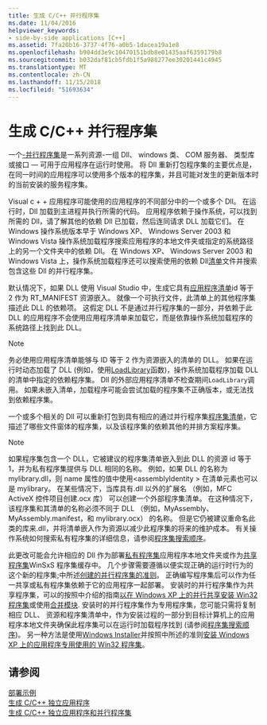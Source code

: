```yaml
---
title: 生成 C/C++ 并行程序集
ms.date: 11/04/2016
helpviewer_keywords:
- side-by-side applications [C++]
ms.assetid: 7fa20b16-3737-4f76-a0b5-1dacea19a1e8
ms.openlocfilehash: b904dd3e9c10470151bdb8e01435aaf6359179b8
ms.sourcegitcommit: b032daf81cb5fdb1f5a988277ee30201441c4945
ms.translationtype: MT
ms.contentlocale: zh-CN
ms.lasthandoff: 11/15/2018
ms.locfileid: "51693634"
---
```

# <a name="building-cc-side-by-side-assemblies"></a>生成 C/C++ 并行程序集

一个[-并行程序集](/windows/desktop/SbsCs/about-side-by-side-assemblies-)是一系列资源-一组 Dll、 windows 类、 COM 服务器、 类型库或接口 — 可用于应用程序在运行时使用。 将 Dll 重新打包程序集的主要优点是，在同一时间的应用程序可以使用多个版本的程序集，并且可能对发生的更新版本时的当前安装的服务程序集。

Visual c + + 应用程序可能使用的应用程序的不同部分中的一个或多个 Dll。 在运行时，Dll 加载到主进程并执行所需的代码。 应用程序依赖于操作系统，可以找到所需的 Dll，请了解其他的依赖 Dll 已加载，然后连同请求 DLL 加载它们。 在 Windows 操作系统版本早于 Windows XP、 Windows Server 2003 和 Windows Vista 操作系统加载程序搜索应用程序的本地文件夹或指定的系统路径上的另一个文件夹中的依赖 Dll。 在 Windows XP、 Windows Server 2003 和 Windows Vista 上，操作系统加载程序还可以搜索使用的依赖 Dll[清单](/windows/desktop/sbscs/manifests)文件并搜索包含这些 Dll 的并行程序集。

默认情况下，如果 DLL 使用 Visual Studio 中，生成它具有[应用程序清单](/windows/desktop/SbsCs/application-manifests)id 等于 2 作为 RT_MANIFEST 资源嵌入。 就像一个可执行文件，此清单上的其他程序集描述此 DLL 的依赖项。 这假定 DLL 不是通过并行程序集的一部分，并依赖于此 DLL 的应用程序不会使用应用程序清单来加载它，而是依靠操作系统加载程序的系统路径上找到此 DLL。

> [!NOTE]
> 务必使用应用程序清单能够与 ID 等于 2 作为资源嵌入的清单的 DLL。 如果在运行时动态加载了 DLL (例如，使用[LoadLibrary](/windows/desktop/api/libloaderapi/nf-libloaderapi-loadlibrarya)函数)，操作系统加载程序加载 DLL 的清单中指定的依赖程序集。 Dll 的外部应用程序清单不检查期间`LoadLibrary`调用。 如果未嵌入清单，加载程序可能会尝试加载的程序集不正确版本，或无法找到依赖程序集。

一个或多个相关的 Dll 可以重新打包到具有相应的通过并行程序集[程序集清单](/windows/desktop/SbsCs/assembly-manifests)，它描述了哪些文件窗体的程序集，以及该程序集的依赖其他的并排方案程序集。

> [!NOTE]
> 如果程序集包含一个 DLL，它被建议的程序集清单嵌入到此 DLL 的资源 id 等于 1，并为私有程序集提供与 DLL 相同的名称。 例如，如果 DLL 的名称为 mylibrary.dll，则 name 属性的值中使用\<assemblyIdentity > 在清单元素也可以是 mylibrary。 在某些情况下，当库具有.dll 以外的扩展名 （例如，MFC ActiveX 控件项目创建.ocx 库） 可以创建一个外部程序集清单。 在这种情况下，该程序集和其清单的名称必须不同于 DLL （例如，MyAssembly、 MyAssembly.manifest，和 mylibrary.ocx） 的名称。 但是它仍被建议重命名此类的库来.dll，并将清单嵌入作为资源以减少此程序集的将来的维护成本。 有关操作系统如何搜索私有程序集的详细信息，请参阅[程序集搜索顺序](/windows/desktop/SbsCs/assembly-searching-sequence)。

此更改可能会允许相应的 Dll 作为部署[私有程序集](/windows/desktop/Msi/private-assemblies)应用程序本地文件夹或作为[共享程序集](/windows/desktop/Msi/shared-assemblies)WinSxS 程序集缓存中。 几个步骤需要遵循以便实现正确的运行时行为的这个新的程序集;中所述[创建的并行程序集的准则](/windows/desktop/SbsCs/guidelines-for-creating-side-by-side-assemblies)。 正确编写程序集后可以作为任一共享或私有程序集依赖于它的应用程序一起部署。 安装时的并行程序集作为共享程序集，可以的按照中介绍的指南[以在 Windows XP 上的并行共享安装 Win32 程序集](/windows/desktop/Msi/installing-win32-assemblies-for-side-by-side-sharing-on-windows-xp)或使用[合并模块](/windows/desktop/msi/merge-modules). 安装时的并行程序集作为专用程序集，您可能只需将复制相应 DLL、 资源和程序集清单中，作为安装过程的一部分到目标计算机上的应用程序本地文件夹确保此程序集可以在运行时加载程序找到 (请参阅[程序集搜索顺序](/windows/desktop/SbsCs/assembly-searching-sequence))。 另一种方法是使用[Windows Installer](/windows/desktop/Msi/windows-installer-portal)并按照中所述的准则[安装 Windows XP 上的应用程序专用使用的 Win32 程序集](/windows/desktop/Msi/installing-win32-assemblies-for-the-private-use-of-an-application-on-windows-xp)。

## <a name="see-also"></a>请参阅

[部署示例](../ide/deployment-examples.md)<br/>
[生成 C/C++ 独立应用程序](../build/building-c-cpp-isolated-applications.md)<br/>
[生成 C/C++ 独立应用程序和并行程序集](../build/building-c-cpp-isolated-applications-and-side-by-side-assemblies.md)